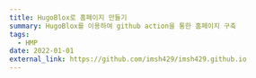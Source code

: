 ```yaml
---
title: HugoBlox로 홈페이지 만들기
summary: HugoBlox를 이용하여 github action을 통한 홈페이지 구축
tags:
  - HMP
date: 2022-01-01
external_link: https://github.com/imsh429/imsh429.github.io
---
```

